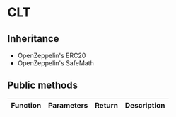 # CLT

## Inheritance

+ OpenZeppelin's ERC20
+ OpenZeppelin's SafeMath

## Public methods
|Function|Parameters|Return|Description|
|---|---|---|---|